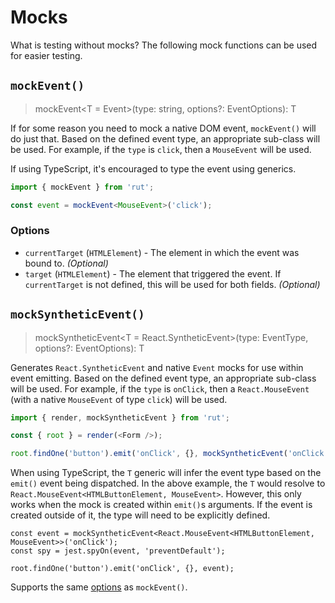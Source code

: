 # Mocks

What is testing without mocks? The following mock functions can be used for easier testing.

## `mockEvent()`

> mockEvent\<T = Event>(type: string, options?: EventOptions): T

If for some reason you need to mock a native DOM event, `mockEvent()` will do just that. Based on
the defined event type, an appropriate sub-class will be used. For example, if the `type` is
`click`, then a `MouseEvent` will be used.

If using TypeScript, it's encouraged to type the event using generics.

```ts
import { mockEvent } from 'rut';

const event = mockEvent<MouseEvent>('click');
```

### Options

- `currentTarget` (`HTMLElement`) - The element in which the event was bound to. _(Optional)_
- `target` (`HTMLElement`) - The element that triggered the event. If `currentTarget` is not
  defined, this will be used for both fields. _(Optional)_

## `mockSyntheticEvent()`

> mockSyntheticEvent\<T = React.SyntheticEvent>(type: EventType, options?: EventOptions): T

Generates `React.SyntheticEvent` and native `Event` mocks for use within event emitting. Based on
the defined event type, an appropriate sub-class will be used. For example, if the `type` is
`onClick`, then a `React.MouseEvent` (with a native `MouseEvent` of type `click`) will be used.

```ts
import { render, mockSyntheticEvent } from 'rut';

const { root } = render(<Form />);

root.findOne('button').emit('onClick', {}, mockSyntheticEvent('onClick'));
```

When using TypeScript, the `T` generic will infer the event type based on the `emit()` event being
dispatched. In the above example, the `T` would resolve to
`React.MouseEvent<HTMLButtonElement, MouseEvent>`. However, this only works when the mock is created
within `emit()`s arguments. If the event is created outside of it, the type will need to be
explicitly defined.

```tsx
const event = mockSyntheticEvent<React.MouseEvent<HTMLButtonElement, MouseEvent>>('onClick');
const spy = jest.spyOn(event, 'preventDefault');

root.findOne('button').emit('onClick', {}, event);
```

Supports the same [options](#options) as `mockEvent()`.
